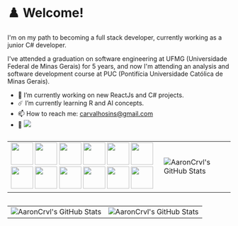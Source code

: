 # ♟️ Welcome!

I'm on my path to becoming a full stack developer, currently working as a junior C# developer.

I've attended a graduation on software engineering at UFMG (Universidade Federal de Minas Gerais) for 5 years, and now I'm attending an analysis and software development course at PUC (Pontifícia Universidade Católica de Minas Gerais).

* 🔭 I’m currently working on new ReactJs and C# projects.
* ☄️ I’m currently learning R and AI concepts.
* 📫 How to reach me: carvalhosins@gmail.com
* 🔗 [![](https://img.shields.io/badge/linkedin-%230077B5.svg?style=for-the-badge&logo=linkedin)](https://www.linkedin.com/in/aaroncarvalho7/)


##

<table>
  <tbody>
    <tr>
      <td>               
          <img height="50px" width="50px" src="https://cdn.worldvectorlogo.com/logos/c-1.svg"> <img height="50px" width="50px" src="https://cdn.worldvectorlogo.com/logos/c--4.svg"> <img height="50px" width="50px" src="https://cdn-icons-png.flaticon.com/512/5968/5968292.png"> <img height="50px" width="50px" src="https://upload.wikimedia.org/wikipedia/commons/thumb/4/4c/Typescript_logo_2020.svg/2048px-Typescript_logo_2020.svg.png"> <img height="50px" width="50px" src="https://cdn.jsdelivr.net/gh/devicons/devicon/icons/react/react-original.svg"> <img height="50px" src="https://static-00.iconduck.com/assets.00/next-js-icon-512x512-zuauazrk.png">                                    
          <img height="50px" width="50px" src="https://cdn.jsdelivr.net/gh/devicons/devicon/icons/html5/html5-original.svg"> <img height="50px" width="50px" src="https://cdn.jsdelivr.net/gh/devicons/devicon/icons/css3/css3-original.svg"> <img height="50px" width="50px" src="https://upload.wikimedia.org/wikipedia/commons/thumb/d/d5/Tailwind_CSS_Logo.svg/2048px-Tailwind_CSS_Logo.svg.png"> <img height="50px" width="50px" src="https://images-wixmp-ed30a86b8c4ca887773594c2.wixmp.com/f/fe97f6ec-47bf-42e8-99e5-d673e9787fb6/d5bmuf9-70278409-11af-40b2-b790-bcee46c55840.png?token=eyJ0eXAiOiJKV1QiLCJhbGciOiJIUzI1NiJ9.eyJzdWIiOiJ1cm46YXBwOjdlMGQxODg5ODIyNjQzNzNhNWYwZDQxNWVhMGQyNmUwIiwiaXNzIjoidXJuOmFwcDo3ZTBkMTg4OTgyMjY0MzczYTVmMGQ0MTVlYTBkMjZlMCIsIm9iaiI6W1t7InBhdGgiOiJcL2ZcL2ZlOTdmNmVjLTQ3YmYtNDJlOC05OWU1LWQ2NzNlOTc4N2ZiNlwvZDVibXVmOS03MDI3ODQwOS0xMWFmLTQwYjItYjc5MC1iY2VlNDZjNTU4NDAucG5nIn1dXSwiYXVkIjpbInVybjpzZXJ2aWNlOmZpbGUuZG93bmxvYWQiXX0.4ueHabTTJwBTQvTXKzE-2FGfqzl6rplVTMWRqDgbBoE"> <img height="50px" width="50px" src="https://cdn.jsdelivr.net/gh/devicons/devicon/icons/git/git-plain.svg"> <img height="50px" width="50px" src="https://alternative.me/media/256/microsoft-team-foundation-server-icon-kxq2ebo7bws38xxb-c.png">           
      </td>   
      <td>
        <img  alt="AaronCrvl's GitHub Stats" src="https://github-readme-stats.vercel.app/api/top-langs/?username=AaronCrvl&theme=tokyonight&show_icons=true&hide_border=false&layout=compact" />
        </td>
    </tr>    
    </tbody>
</table> 


## 
<table>
  <tbody>
    <tr>
      <td>               
          <img  alt="AaronCrvl's GitHub Stats" src="https://github-readme-stats.vercel.app/api?username=AaronCrvl&theme=tokyonight&show_icons=true&hide_border=false&count_private=false" /> 
        </td>       
      </td>   
      <td>
         <img  alt="AaronCrvl's GitHub Stats" src="https://github-readme-streak-stats.herokuapp.com/?user=AaronCrvl&theme=tokyonight&hide_border=false&count_private=true" />
        </td>
    </tr>    
    </tbody>
</table> 
